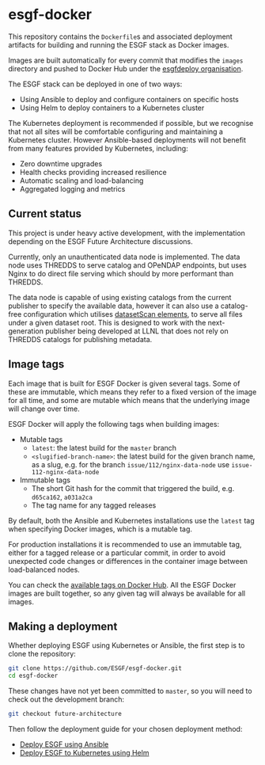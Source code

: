 # esgf-docker

This repository contains the `Dockerfile`s and associated deployment artifacts for building
and running the ESGF stack as Docker images.

Images are built automatically for every commit that modifies the `images` directory and pushed
to Docker Hub under the [esgfdeploy organisation](https://hub.docker.com/u/esgfdeploy).

The ESGF stack can be deployed in one of two ways:

  * Using Ansible to deploy and configure containers on specific hosts
  * Using Helm to deploy containers to a Kubernetes cluster

The Kubernetes deployment is recommended if possible, but we recognise that not all sites will
be comfortable configuring and maintaining a Kubernetes cluster. However Ansible-based deployments
will not benefit from many features provided by Kubernetes, including:

  * Zero downtime upgrades
  * Health checks providing increased resilience
  * Automatic scaling and load-balancing
  * Aggregated logging and metrics

## Current status

This project is under heavy active development, with the implementation depending on the ESGF
Future Architecture discussions.

Currently, only an unauthenticated data node is implemented. The data node uses THREDDS to serve
catalog and OPeNDAP endpoints, but uses Nginx to do direct file serving which should by more
performant than THREDDS.

The data node is capable of using existing catalogs from the current publisher to specify the
available data, however it can also use a catalog-free configuration which utilises
[datasetScan elements](https://www.unidata.ucar.edu/software/tds/current/reference/DatasetScan.html),
to serve all files under a given dataset root. This is designed to work with the next-generation
publisher being developed at LLNL that does not rely on THREDDS catalogs for publishing metadata.

## Image tags

Each image that is built for ESGF Docker is given several tags. Some of these are immutable, which
means they refer to a fixed version of the image for all time, and some are mutable which means
that the underlying image will change over time.

ESGF Docker will apply the following tags when building images:

  * Mutable tags
    * `latest`: the latest build for the `master` branch
    * `<slugified-branch-name>`: the latest build for the given branch name, as a slug, e.g.
      for the branch `issue/112/nginx-data-node` use `issue-112-nginx-data-node`
  * Immutable tags
    * The short Git hash for the commit that triggered the build, e.g. `d65ca162`, `a031a2ca`
    * The tag name for any tagged releases

By default, both the Ansible and Kubernetes installations use the `latest` tag when specifying
Docker images, which is a mutable tag.

For production installations it is recommended to use an immutable tag, either for a tagged
release or a particular commit, in order to avoid unexpected code changes or differences in
the container image between load-balanced nodes.

You can check the [available tags on Docker Hub](https://hub.docker.com/r/esgfdeploy/thredds/tags).
All the ESGF Docker images are built together, so any given tag will always be available for all
images.

## Making a deployment

Whether deploying ESGF using Kubernetes or Ansible, the first step is to clone the repository:

```sh
git clone https://github.com/ESGF/esgf-docker.git
cd esgf-docker
```

These changes have not yet been committed to `master`, so you will need to check out the development branch:

```sh
git checkout future-architecture
```

Then follow the deployment guide for your chosen deployment method:

  * [Deploy ESGF using Ansible](./docs/deploy-ansible.md)
  * [Deploy ESGF to Kubernetes using Helm](./docs/deploy-kubernetes.md)
